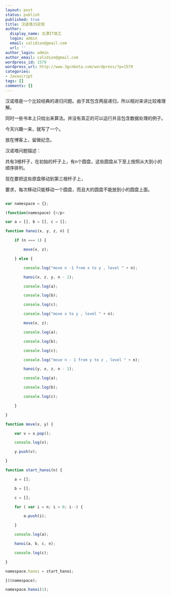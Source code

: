 ```yaml
---
layout: post
status: publish
published: true
title: 汉诺塔JS实现
author:
  display_name: 北漂IT民工
  login: admin
  email: calidion@gmail.com
  url: ''
author_login: admin
author_email: calidion@gmail.com
wordpress_id: 1579
wordpress_url: http://www.3gcnbeta.com/wordpress/?p=1579
categories:
- Javascript
tags: []
comments: []
---
```

汉诺塔是一个比较经典的递归问题。由于其包含两层递归，所以相对来讲比较难理解。

同时一些书本上只给出来算法。并没有真正的可以运行并且包含数据处理的例子。

今天兴趣一来，就写了一个。

放在博客上，留做纪念。

汉诺塔问题描述：

共有3根杆子，在初始的杆子上，有n个圆盘，这些圆盘从下至上按照从大到小的顺序排列。

现在要把这些原盘移动到第三根杆子上，

要求，每次移动只能移动一个圆盘，而且大的圆盘不能放到小的圆盘上面。

```javascript

var namespace = {};

(function(namespace) {</p>

var a = [], b = [], c = [];

function hanoi(x, y, z, n) {

	if (n === 1) {

		move(x, z);

	} else {

		console.log("move n -1 from x to y , level " + n);

		hanoi(x, z, y, n - 1);

		console.log(a);

		console.log(b);

		console.log(c);

		console.log("move x to y , level " + n);

		move(x, z);

		console.log(a);

		console.log(b);

		console.log(c);

		console.log("move n - 1 from y to z , level " + n);

		hanoi(y, x, z, n - 1);

		console.log(a);

		console.log(b);

		console.log(c);

	}

}

function move(x, y) {

	var v = x.pop();

	console.log(v);

	y.push(v);

}

function start_hanoi(n) {

	a = [];

	b = [];

	c = [];

	for ( var i = n; i > 0; i--) {

		a.push(i);

	}

	console.log(a);

	hanoi(a, b, c, n);

	console.log(c);

}

namespace.hanoi = start_hanoi;

})(namespace);

namespace.hanoi(1);

```